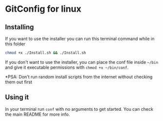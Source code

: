 # GitConfig for linux

## Installing

If you want to use the installer you can run this terminal command while in this folder

```bash
chmod +x ./Install.sh && ./Install.sh
```

If you don't want to use the installer, you can place the conf file inside `~/bin` and give it executable permissions with `chmod +x ~/bin/conf`.

*PSA: Don't run random install scripts from the internet without checking them out first

## Using it

In your terminal run `conf` with no arguments to get started. You can check the main README for more info.
